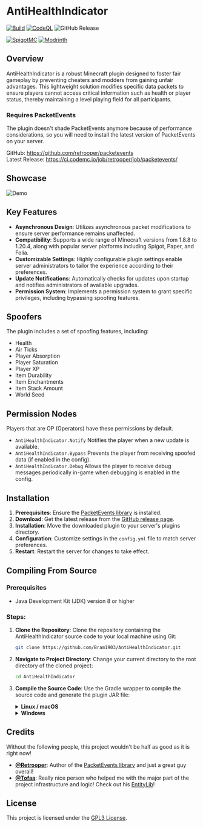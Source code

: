 # AntiHealthIndicator

[![Build](https://github.com/Bram1903/AntiHealthIndicator/actions/workflows/gradle.yml/badge.svg)](https://github.com/Bram1903/AntiHealthIndicator/actions/workflows/gradle.yml)
[![CodeQL](https://github.com/Bram1903/AntiHealthIndicator/actions/workflows/codeql.yml/badge.svg)](https://github.com/Bram1903/AntiHealthIndicator/actions/workflows/codeql.yml)
![GitHub Release](https://img.shields.io/github/release/Bram1903/AntiHealthIndicator.svg)

[![SpigotMC](https://img.shields.io/badge/-SpigotMC-blue?style=for-the-badge&logo=SpigotMC)](https://www.spigotmc.org/resources/antihealthindicator.114851/)
[![Modrinth](https://img.shields.io/badge/-Modrinth-green?style=for-the-badge&logo=Modrinth)](https://modrinth.com/plugin/antihealthindicator)

## Overview

AntiHealthIndicator is a robust Minecraft plugin
designed to foster fair gameplay by preventing cheaters and modders from gaining unfair advantages.
This lightweight solution modifies specific data packets
to ensure players cannot access critical information such as health or player status,
thereby maintaining a level playing field for all participants.

### Requires PacketEvents
The plugin doesn't shade PacketEvents anymore because of performance considerations, 
so you will need to install the latest version of PacketEvents on your server.

GitHub: https://github.com/retrooper/packetevents <br>
Latest Release: https://ci.codemc.io/job/retrooper/job/packetevents/

## Showcase

![Demo](docs/showcase/AntiHealthIndicator.gif)

## Key Features

- **Asynchronous Design**: Utilizes asynchronous packet modifications to ensure server performance remains unaffected.
- **Compatibility**: Supports a wide range of Minecraft versions from 1.8.8 to 1.20.4, along with popular server
  platforms including Spigot, Paper, and Folia.
- **Customizable Settings**: Highly configurable plugin settings enable server administrators to tailor the experience
  according to their preferences.
- **Update Notifications**: Automatically checks for updates upon startup and notifies administrators of available
  upgrades.
- **Permission System**: Implements a permission system to grant specific privileges, including bypassing spoofing
  features.

## Spoofers

The plugin includes a set of spoofing features, including:

- Health
- Air Ticks
- Player Absorption
- Player Saturation
- Player XP
- Item Durability
- Item Enchantments
- Item Stack Amount
- World Seed

## Permission Nodes

Players that are OP (Operators) have these permissions by default.

- `AntiHealthIndicator.Notify` Notifies the player when a new update is available.
- `AntiHealthIndicator.Bypass` Prevents the player from receiving spoofed data (if enabled in the config).
- `AntiHealthIndicator.Debug` Allows the player to receive debug messages periodically in-game when debugging is enabled
  in the config.

## Installation

1. **Prerequisites**: Ensure the [PacketEvents library](https://ci.codemc.io/job/retrooper/job/packetevents/)
   is installed.
2. **Download**: Get the latest release from
   the [GitHub release page](https://github.com/Bram1903/AntiHealthIndicator/releases/latest).
3. **Installation**: Move the downloaded plugin to your server's plugins directory.
4. **Configuration**: Customize settings in the `config.yml` file to match server preferences.
5. **Restart**: Restart the server for changes to take effect.

## Compiling From Source

### Prerequisites

- Java Development Kit (JDK) version 8 or higher

### Steps:

1. **Clone the Repository**:
   Clone the repository containing the AntiHealthIndicator source code to your local machine using Git:
   ```bash
   git clone https://github.com/Bram1903/AntiHealthIndicator.git
   ```

2. **Navigate to Project Directory**:
   Change your current directory to the root directory of the cloned project:
   ```bash
   cd AntiHealthIndicator
   ```

3. **Compile the Source Code**:
   Use the Gradle wrapper to compile the source code and generate the plugin JAR file:
   <details>
   <summary><strong>Linux / macOS</strong></summary>

   ```bash
   ./gradlew build
   ```
   </details>
   <details>
   <summary><strong>Windows</strong></summary>

   ```cmd
   .\gradlew build
   ```
   </details>

## Credits

Without the following people, this project wouldn't be half as good as it is right now!

- **[@Retrooper](https://github.com/retrooper)**: Author of
  the [PacketEvents library](https://github.com/retrooper/packetevents) and just a great guy overall!
- **[@Tofaa](https://github.com/Tofaa2)**:
  Really nice person who helped me with the major part of the project infrastructure and logic!
  Check out his [EntityLib](https://github.com/Tofaa2/EntityLib)!

## License

This project is licensed under the [GPL3 License](LICENSE).